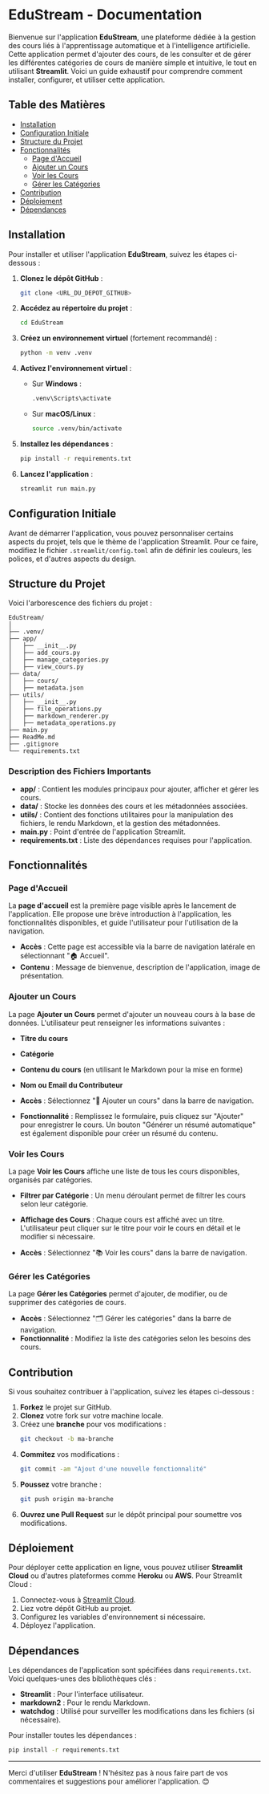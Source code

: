 # EduStream - Documentation

Bienvenue sur l'application **EduStream**, une plateforme dédiée à la gestion des cours liés à l'apprentissage automatique et à l'intelligence artificielle. Cette application permet d'ajouter des cours, de les consulter et de gérer les différentes catégories de cours de manière simple et intuitive, le tout en utilisant **Streamlit**. Voici un guide exhaustif pour comprendre comment installer, configurer, et utiliser cette application.

## Table des Matières
- [Installation](#installation)
- [Configuration Initiale](#configuration-initiale)
- [Structure du Projet](#structure-du-projet)
- [Fonctionnalités](#fonctionnalités)
  - [Page d'Accueil](#page-daccueil)
  - [Ajouter un Cours](#ajouter-un-cours)
  - [Voir les Cours](#voir-les-cours)
  - [Gérer les Catégories](#gérer-les-catégories)
- [Contribution](#contribution)
- [Déploiement](#déploiement)
- [Dépendances](#dépendances)

## Installation

Pour installer et utiliser l'application **EduStream**, suivez les étapes ci-dessous :

1. **Clonez le dépôt GitHub** :
   ```bash
   git clone <URL_DU_DEPOT_GITHUB>
   ```
2. **Accédez au répertoire du projet** :
   ```bash
   cd EduStream
   ```
3. **Créez un environnement virtuel** (fortement recommandé) :
   ```bash
   python -m venv .venv
   ```
4. **Activez l'environnement virtuel** :
   - Sur **Windows** :
     ```bash
     .venv\Scripts\activate
     ```
   - Sur **macOS/Linux** :
     ```bash
     source .venv/bin/activate
     ```
5. **Installez les dépendances** :
   ```bash
   pip install -r requirements.txt
   ```

6. **Lancez l'application** :
   ```bash
   streamlit run main.py
   ```

## Configuration Initiale

Avant de démarrer l'application, vous pouvez personnaliser certains aspects du projet, tels que le thème de l'application Streamlit. Pour ce faire, modifiez le fichier `.streamlit/config.toml` afin de définir les couleurs, les polices, et d'autres aspects du design.

## Structure du Projet

Voici l'arborescence des fichiers du projet :

```
EduStream/
│
├── .venv/
├── app/
│   ├── __init__.py
│   ├── add_cours.py
│   ├── manage_categories.py
│   ├── view_cours.py
├── data/
│   ├── cours/
│   ├── metadata.json
├── utils/
│   ├── __init__.py
│   ├── file_operations.py
│   ├── markdown_renderer.py
│   ├── metadata_operations.py
├── main.py
├── ReadMe.md
├── .gitignore
└── requirements.txt
```

### Description des Fichiers Importants
- **app/** : Contient les modules principaux pour ajouter, afficher et gérer les cours.
- **data/** : Stocke les données des cours et les métadonnées associées.
- **utils/** : Contient des fonctions utilitaires pour la manipulation des fichiers, le rendu Markdown, et la gestion des métadonnées.
- **main.py** : Point d'entrée de l'application Streamlit.
- **requirements.txt** : Liste des dépendances requises pour l'application.

## Fonctionnalités

### Page d'Accueil
La **page d'accueil** est la première page visible après le lancement de l'application. Elle propose une brève introduction à l'application, les fonctionnalités disponibles, et guide l'utilisateur pour l'utilisation de la navigation.

- **Accès** : Cette page est accessible via la barre de navigation latérale en sélectionnant "🏠 Accueil".
- **Contenu** : Message de bienvenue, description de l'application, image de présentation.

### Ajouter un Cours
La page **Ajouter un Cours** permet d'ajouter un nouveau cours à la base de données. L'utilisateur peut renseigner les informations suivantes :
- **Titre du cours**
- **Catégorie**
- **Contenu du cours** (en utilisant le Markdown pour la mise en forme)
- **Nom ou Email du Contributeur**

- **Accès** : Sélectionnez "📘 Ajouter un cours" dans la barre de navigation.
- **Fonctionnalité** : Remplissez le formulaire, puis cliquez sur "Ajouter" pour enregistrer le cours. Un bouton "Générer un résumé automatique" est également disponible pour créer un résumé du contenu.

### Voir les Cours
La page **Voir les Cours** affiche une liste de tous les cours disponibles, organisés par catégories.

- **Filtrer par Catégorie** : Un menu déroulant permet de filtrer les cours selon leur catégorie.
- **Affichage des Cours** : Chaque cours est affiché avec un titre. L'utilisateur peut cliquer sur le titre pour voir le cours en détail et le modifier si nécessaire.

- **Accès** : Sélectionnez "📚 Voir les cours" dans la barre de navigation.

### Gérer les Catégories
La page **Gérer les Catégories** permet d'ajouter, de modifier, ou de supprimer des catégories de cours.

- **Accès** : Sélectionnez "🗂️ Gérer les catégories" dans la barre de navigation.
- **Fonctionnalité** : Modifiez la liste des catégories selon les besoins des cours.

## Contribution

Si vous souhaitez contribuer à l'application, suivez les étapes ci-dessous :

1. **Forkez** le projet sur GitHub.
2. **Clonez** votre fork sur votre machine locale.
3. Créez une **branche** pour vos modifications :
   ```bash
   git checkout -b ma-branche
   ```
4. **Commitez** vos modifications :
   ```bash
   git commit -am "Ajout d'une nouvelle fonctionnalité"
   ```
5. **Poussez** votre branche :
   ```bash
   git push origin ma-branche
   ```
6. **Ouvrez une Pull Request** sur le dépôt principal pour soumettre vos modifications.

## Déploiement

Pour déployer cette application en ligne, vous pouvez utiliser **Streamlit Cloud** ou d'autres plateformes comme **Heroku** ou **AWS**. Pour Streamlit Cloud :
1. Connectez-vous à [Streamlit Cloud](https://streamlit.io/cloud).
2. Liez votre dépôt GitHub au projet.
3. Configurez les variables d'environnement si nécessaire.
4. Déployez l'application.

## Dépendances

Les dépendances de l'application sont spécifiées dans `requirements.txt`. Voici quelques-unes des bibliothèques clés :
- **Streamlit** : Pour l'interface utilisateur.
- **markdown2** : Pour le rendu Markdown.
- **watchdog** : Utilisé pour surveiller les modifications dans les fichiers (si nécessaire).

Pour installer toutes les dépendances :
```bash
pip install -r requirements.txt
```

---

Merci d'utiliser **EduStream** ! N'hésitez pas à nous faire part de vos commentaires et suggestions pour améliorer l'application. 😊